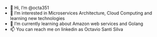 - 👋 Hi, I’m @octa351
- 👀 I’m interested in Microservices Architecture, Cloud Computing and learning new technologies
- 🌱 I’m currently learning about Amazon web services and Golang
- 📫 You can reach me on linkedin as Octavio Santi Silva

<!---
octa351/octa351 is a ✨ special ✨ repository because its `README.md` (this file) appears on your GitHub profile.
You can click the Preview link to take a look at your changes.
--->
